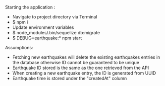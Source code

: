 Starting the application :

-   Navigate to project directory via Terminal
-   \$ npm i
-   Update environment variables
-   \$ node_modules/.bin/sequelize db:migrate
-   \$ DEBUG=earthquake:\* npm start

Assumptions:

-   Fetching new earthquakes will delete the existing earthquakes entries in the database otherwise ID cannot be guaranteed to be unique
-   Earthquake ID stored is the same as the one retrieved from the API
-   When creating a new earthquake entry, the ID is generated from UUID
-   Earthquake time is stored under the "createdAt" column

